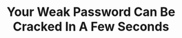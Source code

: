 ---
layout: page
title: Your Weak Password Can Be Cracked In A Few Seconds
description: If you have to use passwords, do it the right way
img: /assets/img/project_5.jpeg
redirect: https://www.linkedin.com/pulse/your-weak-password-can-cracked-few-seconds-david-william-silva-phd/
importance: 3
category: fun
---